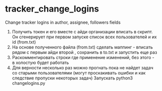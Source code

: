 # tracker_change_logins
Change tracker logins in author, assignee, followers fields
1. Получить токен и его вместе с айди организации вписать в скрипт. Он сгенерирует при первом запуске список всех пользователей и их id (from.txt)
2. На основе полученного файла (from.txt) сделать маппинг - вписать рядом с первым айди второй , сохранить в to.txt и запустить еще раз
3. Раскомментировать строки где применение изменений, без этого - в холостую будет работать 
4. Для верности несколько раз можно прогнать пока не найдет задач со старыми пользователями (могут проскакивать ошибки и как следствие пропуски некоторых задач)
Запускать python3 changelogins.py
